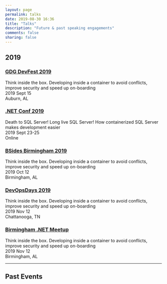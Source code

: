 ```yaml
---
layout: page
permalink: talks
date: 2019-08-30 16:36
title: "Talks"
description: "Future & past speaking engagements"
comments: false
sharing: false
---
```


## 2019

### <a href="https://gdgcloudauburndevfest19.firebaseapp.com/" target="_blank">GDG DevFest 2019</a>
Think inside the box. Developing inside a container to avoid conflicts, improve security and speed up on-boarding<br/>
2019 Sept 15<br/>
Auburn, AL

### <a href="https://www.dotnetconf.net/" target="_blank">.NET Conf 2019</a>
Death to SQL Server! Long live SQL Server! How containerized SQL Server makes development easier<br/>
2019 Sept 23-25<br/>
Online

### <a href="https://bsidesbham.org/" target="_blank">BSides Birmingham 2019</a>
Think inside the box. Developing inside a container to avoid conflicts, improve security and speed up on-boarding<br/>
2019 Oct 12<br/>
Birmingham, AL

### <a href="https://devopsdays.org/events/2019-chattanooga/welcome/" target="_blank">DevOpsDays 2019</a>
Think inside the box. Developing inside a container to avoid conflicts, improve security and speed up on-boarding<br/>
2019 Nov 12<br/>
Chattanooga, TN

### <a href="https://www.meetup.com/Birmingham-NET-Meetup/" target="_blank">Birmingham .NET Meetup</a>
Think inside the box. Developing inside a container to avoid conflicts, improve security and speed up on-boarding<br/>
2019 Nov 12<br/>
Birmingham, AL

---

## Past Events
